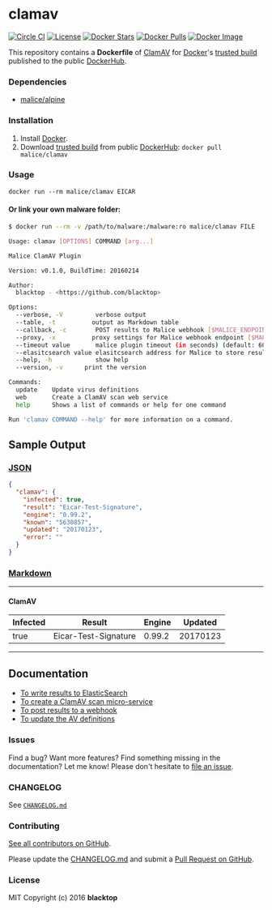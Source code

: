 # clamav

[![Circle CI](https://circleci.com/gh/malice-plugins/clamav.png?style=shield)](https://circleci.com/gh/malice-plugins/clamav)
[![License](http://img.shields.io/:license-mit-blue.svg)](http://doge.mit-license.org)
[![Docker Stars](https://img.shields.io/docker/stars/malice/clamav.svg)](https://hub.docker.com/r/malice/clamav/)
[![Docker Pulls](https://img.shields.io/docker/pulls/malice/clamav.svg)](https://hub.docker.com/r/malice/clamav/)
[![Docker Image](https://img.shields.io/badge/docker%20image-203MB-blue.svg)](https://hub.docker.com/r/malice/clamav/)

This repository contains a **Dockerfile** of [ClamAV](http://www.clamav.net/lang/en/) for [Docker](https://www.docker.io/)'s [trusted build](https://index.docker.io/u/malice/clamav/) published to the public [DockerHub](https://index.docker.io/).

### Dependencies

- [malice/alpine](https://hub.docker.com/r/malice/alpine/)

### Installation

1.  Install [Docker](https://www.docker.io/).
2.  Download [trusted build](https://hub.docker.com/r/malice/clamav/) from public [DockerHub](https://hub.docker.com): `docker pull malice/clamav`

### Usage

```
docker run --rm malice/clamav EICAR
```

#### Or link your own malware folder:

```bash
$ docker run --rm -v /path/to/malware:/malware:ro malice/clamav FILE

Usage: clamav [OPTIONS] COMMAND [arg...]

Malice ClamAV Plugin

Version: v0.1.0, BuildTime: 20160214

Author:
  blacktop - <https://github.com/blacktop>

Options:
  --verbose, -V         verbose output
  --table, -t	       output as Markdown table
  --callback, -c	    POST results to Malice webhook [$MALICE_ENDPOINT]
  --proxy, -x	       proxy settings for Malice webhook endpoint [$MALICE_PROXY]
  --timeout value       malice plugin timeout (in seconds) (default: 60) [$MALICE_TIMEOUT]
  --elasitcsearch value elasitcsearch address for Malice to store results [$MALICE_ELASTICSEARCH]
  --help, -h	        show help
  --version, -v	     print the version

Commands:
  update	Update virus definitions
  web       Create a ClamAV scan web service
  help		Shows a list of commands or help for one command

Run 'clamav COMMAND --help' for more information on a command.
```

## Sample Output

### [JSON](https://github.com/malice-plugins/clamav/blob/master/docs/results.json)

```json
{
  "clamav": {
    "infected": true,
    "result": "Eicar-Test-Signature",
    "engine": "0.99.2",
    "known": "5630857",
    "updated": "20170123",
    "error": ""
  }
}
```

### [Markdown](https://github.com/malice-plugins/clamav/blob/master/docs/SAMPLE.md)

---

#### ClamAV

| Infected | Result               | Engine | Updated  |
| -------- | -------------------- | ------ | -------- |
| true     | Eicar-Test-Signature | 0.99.2 | 20170123 |

---

## Documentation

- [To write results to ElasticSearch](https://github.com/malice-plugins/clamav/blob/master/docs/elasticsearch.md)
- [To create a ClamAV scan micro-service](https://github.com/malice-plugins/clamav/blob/master/docs/web.md)
- [To post results to a webhook](https://github.com/malice-plugins/clamav/blob/master/docs/callback.md)
- [To update the AV definitions](https://github.com/malice-plugins/clamav/blob/master/docs/update.md)

### Issues

Find a bug? Want more features? Find something missing in the documentation? Let me know! Please don't hesitate to [file an issue](https://github.com/malice-plugins/clamav/issues/new).

### CHANGELOG

See [`CHANGELOG.md`](https://github.com/malice-plugins/clamav/blob/master/CHANGELOG.md)

### Contributing

[See all contributors on GitHub](https://github.com/malice-plugins/clamav/graphs/contributors).

Please update the [CHANGELOG.md](https://github.com/malice-plugins/clamav/blob/master/CHANGELOG.md) and submit a [Pull Request on GitHub](https://help.github.com/articles/using-pull-requests/).

### License

MIT Copyright (c) 2016 **blacktop**
